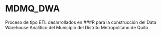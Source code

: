 # MDMQ_DWA
Proceso de tipo ETL desarrollados en ###R para la construcción del Data Warehouse Analítico del Municipio del Distrito Metropolitano de Quito
